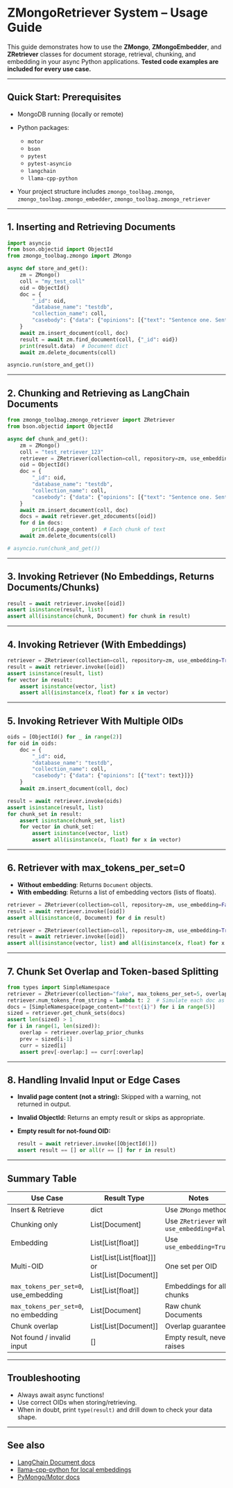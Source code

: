 # ZMongoRetriever System – Usage Guide

This guide demonstrates how to use the **ZMongo**, **ZMongoEmbedder**, and **ZRetriever** classes for document storage, retrieval, chunking, and embedding in your async Python applications.
**Tested code examples are included for every use case.**

---

## **Quick Start: Prerequisites**

* MongoDB running (locally or remote)
* Python packages:

  * `motor`
  * `bson`
  * `pytest`
  * `pytest-asyncio`
  * `langchain`
  * `llama-cpp-python`
* Your project structure includes `zmongo_toolbag.zmongo`, `zmongo_toolbag.zmongo_embedder`, `zmongo_toolbag.zmongo_retriever`

---

## **1. Inserting and Retrieving Documents**

```python
import asyncio
from bson.objectid import ObjectId
from zmongo_toolbag.zmongo import ZMongo

async def store_and_get():
    zm = ZMongo()
    coll = "my_test_coll"
    oid = ObjectId()
    doc = {
        "_id": oid,
        "database_name": "testdb",
        "collection_name": coll,
        "casebody": {"data": {"opinions": [{"text": "Sentence one. Sentence two."}]}}
    }
    await zm.insert_document(coll, doc)
    result = await zm.find_document(coll, {"_id": oid})
    print(result.data)  # Document dict
    await zm.delete_documents(coll)

asyncio.run(store_and_get())
```

---

## **2. Chunking and Retrieving as LangChain Documents**

```python
from zmongo_toolbag.zmongo_retriever import ZRetriever
from bson.objectid import ObjectId

async def chunk_and_get():
    zm = ZMongo()
    coll = "test_retriever_123"
    retriever = ZRetriever(collection=coll, repository=zm, use_embedding=False)
    oid = ObjectId()
    doc = {
        "_id": oid,
        "database_name": "testdb",
        "collection_name": coll,
        "casebody": {"data": {"opinions": [{"text": "Sentence one. Sentence two. Sentence three."}]}}
    }
    await zm.insert_document(coll, doc)
    docs = await retriever.get_zdocuments([oid])
    for d in docs:
        print(d.page_content)  # Each chunk of text
    await zm.delete_documents(coll)

# asyncio.run(chunk_and_get())
```

---

## **3. Invoking Retriever (No Embeddings, Returns Documents/Chunks)**

```python
result = await retriever.invoke([oid])
assert isinstance(result, list)
assert all(isinstance(chunk, Document) for chunk in result)
```

---

## **4. Invoking Retriever (With Embeddings)**

```python
retriever = ZRetriever(collection=coll, repository=zm, use_embedding=True)
result = await retriever.invoke([oid])
assert isinstance(result, list)
for vector in result:
    assert isinstance(vector, list)
    assert all(isinstance(x, float) for x in vector)
```

---

## **5. Invoking Retriever With Multiple OIDs**

```python
oids = [ObjectId() for _ in range(2)]
for oid in oids:
    doc = {
        "_id": oid,
        "database_name": "testdb",
        "collection_name": coll,
        "casebody": {"data": {"opinions": [{"text": text}]}}
    }
    await zm.insert_document(coll, doc)

result = await retriever.invoke(oids)
assert isinstance(result, list)
for chunk_set in result:
    assert isinstance(chunk_set, list)
    for vector in chunk_set:
        assert isinstance(vector, list)
        assert all(isinstance(x, float) for x in vector)
```

---

## **6. Retriever with max\_tokens\_per\_set=0**

* **Without embedding**: Returns `Document` objects.
* **With embedding**: Returns a list of embedding vectors (lists of floats).

```python
retriever = ZRetriever(collection=coll, repository=zm, use_embedding=False, max_tokens_per_set=0)
result = await retriever.invoke([oid])
assert all(isinstance(d, Document) for d in result)

retriever = ZRetriever(collection=coll, repository=zm, use_embedding=True, max_tokens_per_set=0)
result = await retriever.invoke([oid])
assert all(isinstance(vector, list) and all(isinstance(x, float) for x in vector) for vector in result)
```

---

## **7. Chunk Set Overlap and Token-based Splitting**

```python
from types import SimpleNamespace
retriever = ZRetriever(collection="fake", max_tokens_per_set=5, overlap_prior_chunks=2)
retriever.num_tokens_from_string = lambda t: 2  # Simulate each doc as 2 tokens
docs = [SimpleNamespace(page_content=f"text{i}") for i in range(5)]
sized = retriever.get_chunk_sets(docs)
assert len(sized) > 1
for i in range(1, len(sized)):
    overlap = retriever.overlap_prior_chunks
    prev = sized[i-1]
    curr = sized[i]
    assert prev[-overlap:] == curr[:overlap]
```

---

## **8. Handling Invalid Input or Edge Cases**

* **Invalid page content (not a string):**
  Skipped with a warning, not returned in output.

* **Invalid ObjectId:**
  Returns an empty result or skips as appropriate.

* **Empty result for not-found OID:**

  ```python
  result = await retriever.invoke([ObjectId()])
  assert result == [] or all(r == [] for r in result)
  ```

---

## **Summary Table**

| Use Case                               | Result Type                                          | Notes                                       |
| -------------------------------------- | ---------------------------------------------------- | ------------------------------------------- |
| Insert & Retrieve                      | dict                                                 | Use `ZMongo` methods                        |
| Chunking only                          | List\[Document]                                      | Use `ZRetriever` with `use_embedding=False` |
| Embedding                              | List\[List\[float]]                                  | Use `use_embedding=True`                    |
| Multi-OID                              | List\[List\[List\[float]]] or List\[List\[Document]] | One set per OID                             |
| `max_tokens_per_set=0`, use\_embedding | List\[List\[float]]                                  | Embeddings for all chunks                   |
| `max_tokens_per_set=0`, no embedding   | List\[Document]                                      | Raw chunk Documents                         |
| Chunk overlap                          | List\[List\[Document]]                               | Overlap guaranteed                          |
| Not found / invalid input              | \[]                                                  | Empty result, never raises                  |

---

## **Troubleshooting**

* Always await async functions!
* Use correct OIDs when storing/retrieving.
* When in doubt, print `type(result)` and drill down to check your data shape.

---

## **See also**

* [LangChain Document docs](https://python.langchain.com/docs/api/langchain_core/langchain_core.documents.Document)
* [llama-cpp-python for local embeddings](https://github.com/abetlen/llama-cpp-python)
* [PyMongo/Motor docs](https://motor.readthedocs.io/en/stable/)


